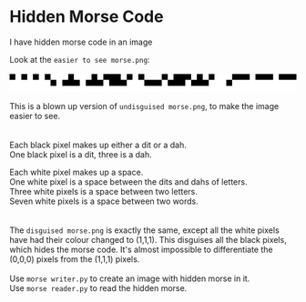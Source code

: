 # Hidden Morse Code
I have hidden morse code in an image  

Look at the `easier to see morse.png`:  
<br>
![alt text](https://github.com/michael-gif/hidden-morse-code/blob/master/easier%20to%20see%20morse.png "Easier to see morse")

This is a blown up version of `undisguised morse.png`, to make the image easier to see.  
<br><br>
Each black pixel makes up either a dit or a dah.  
One black pixel is a dit, three is a dah.  

Each white pixel makes up a space.  
One white pixel is a space between the dits and dahs of letters.  
Three white pixels is a space between two letters.  
Seven white pixels is a space between two words.  
<br><br>
The `disguised morse.png` is exactly the same, except all the white pixels have had their colour changed to (1,1,1). This disguises all the black pixels, which hides the morse code. It's almost impossible to differentiate the (0,0,0) pixels from the (1,1,1) pixels.
<br><br>
Use `morse writer.py` to create an image with hidden morse in it.  
Use `morse reader.py` to read the hidden morse.
